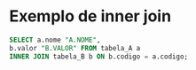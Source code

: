 # Exemplo de inner join

```sql
SELECT a.nome "A.NOME",
b.valor "B.VALOR" FROM tabela_A a
INNER JOIN tabela_B b ON b.codigo = a.codigo;
```
